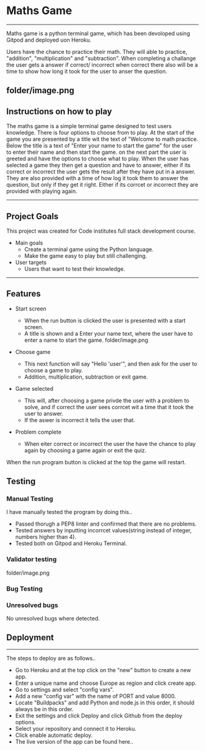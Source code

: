 # Maths Game #
---
Maths game is a python terminal game, which has been devoloped using Gitpod and deployed uon Heroku. 

Users have the chance to practice their math. They will able to practice, "addition", "multiplication" and "subtraction". 
When completing a challange the user gets a answer if correct/ incorrect when correct there also will be a time to show how long it took for the user to anser the question. 

folder/image.png
--- 
## Instructions on how to play ##

The maths game is a simple terminal game designed to test users knowledge. 
There is four options to choose from to play. 
At the start of the game you are presented by a title wit the text of "Welcome to math practice. 
Below the title is a text of "Enter your name to start the game" for the user to enter their name and then start the game. 
on the next part the user is greeted and have the options to choose what to play. When the user has selected a game they then get a question and have to answer, either if its correct or incorrect the user gets the result after they have put in a answer. They are also provided with a time of how log it took them to answer the question, but only if they get it right. 
Either if its corrcet or incorrect they are provided with playing again. 

--- 
## Project Goals ##

This project was created for Code institutes full stack development course. 
* Main goals 
   * Create a terminal game using the Python language. 
   * Make the game easy to play but still challenging.
* User targets
   * Users that want to test their knowledge.

---
## Features ##
*  Start screen 
    * When the run button is clicked the user is presented with a start screen. 
    * A title is shown and a Enter your name text, where the user have to enter a name to start the game. 
folder/image.png

* Choose game
    * This next function will say "Hello 'user'", and then ask for the user to choose a game to play.
    * Addition, multiplication, subtraction or exit game. 

* Game selected 
    * This will, after choosing a game privde the user with a problem to solve, and if correct the user sees corrcet wit a time that it took the user to answer. 
    * If the aswer is incorrect it tells the user that. 
* Problem complete 
    * When eiter correct or incorrect the user the have the chance to play again by choosing a game again or exit the quiz. 

When the run program button is clicked at the top the game will restart. 

## Testing ## 
### Manual Testing ###
I have manually tested the program by doing this.. 
* Passed thorugh a PEP8 linter and confirmed that there are no problems. 
* Tested answers by inputting incorrcet values(string instead of integer, numbers higher than 4).
* Tested both on Gitpod and Heroku Terminal. 

### Validator testing ### 
folder/image.png

### Bug Testing 

### Unresolved bugs
No unresolved bugs where detected. 


## Deployment ##
---
The steps to deploy are as follows..
* Go to Heroku and at the top click on the "new" button to create a new app. 
* Enter a unique name and choose Europe as region and click create app. 
* Go to settings and select "config vars". 
* Add a new "config var" with the name of PORT and value 8000.
* Locate "Buildpacks" and add Python and node.js in this order, it should always be in this order. 
* Exit the settings and click Deploy and click Github from the deploy options. 
* Select your repository and connect it to Heroku. 
* Click enable automatic deploy. 
* The live version of the app can be found here.. 

